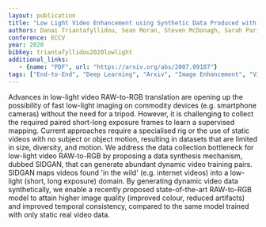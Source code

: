 ```yaml
---
layout: publication
title: "Low Light Video Enhancement using Synthetic Data Produced with an Intermediate Domain Mapping"
authors: Danai Triantafyllidou, Sean Moran, Steven McDonagh, Sarah Parisot, Gregory Slabaugh
conference: ECCV
year: 2020
bibkey: triantafyllidou2020lowlight
additional_links:
   - {name: "PDF", url: "https://arxiv.org/abs/2007.09187"}
tags: ["End-to-End", "Deep Learning", "Arxiv", "Image Enhancement", "Video", "Low-Light"]
---
```

Advances in low-light video RAW-to-RGB translation are opening up the possibility of fast low-light imaging on commodity devices (e.g. smartphone cameras) without the need for a tripod. However, it is challenging to collect the required paired short-long exposure frames to learn a supervised mapping. Current approaches require a specialised rig or the use of static videos with no subject or object motion, resulting in datasets that are limited in size, diversity, and motion. We address the data collection bottleneck for low-light video RAW-to-RGB by proposing a data synthesis mechanism, dubbed SIDGAN, that can generate abundant dynamic video training pairs. SIDGAN maps videos found 'in the wild' (e.g. internet videos) into a low-light (short, long exposure) domain. By generating dynamic video data synthetically, we enable a recently proposed state-of-the-art RAW-to-RGB model to attain higher image quality (improved colour, reduced artifacts) and improved temporal consistency, compared to the same model trained with only static real video data.
